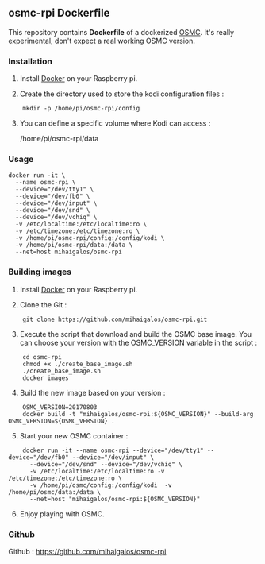 ## osmc-rpi Dockerfile

This repository contains **Dockerfile** of a dockerized [OSMC](https://osmc.tv).
It's really experimental, don't expect a real working OSMC version.

### Installation

1. Install [Docker](https://www.docker.com/) on your Raspberry pi.

2. Create the directory used to store the kodi configuration files :
```
    mkdir -p /home/pi/osmc-rpi/config
```
3. You can define a specific volume where Kodi can access :

    /home/pi/osmc-rpi/data

### Usage
```
docker run -it \
  --name osmc-rpi \
  --device="/dev/tty1" \
  --device="/dev/fb0" \
  --device="/dev/input" \
  --device="/dev/snd" \
  --device="/dev/vchiq" \
  -v /etc/localtime:/etc/localtime:ro \
  -v /etc/timezone:/etc/timezone:ro \
  -v /home/pi/osmc-rpi/config:/config/kodi \
  -v /home/pi/osmc-rpi/data:/data \
  --net=host mihaigalos/osmc-rpi
```

### Building images

1. Install [Docker](https://www.docker.com/) on your Raspberry pi.

2. Clone the Git :
```
    git clone https://github.com/mihaigalos/osmc-rpi.git
```
3. Execute the script that download and build the OSMC base image. You can choose your version with the OSMC_VERSION variable in the script :
```
    cd osmc-rpi
    chmod +x ./create_base_image.sh
    ./create_base_image.sh
    docker images
```
4. Build the new image based on your version :
```
    OSMC_VERSION=20170803
    docker build -t "mihaigalos/osmc-rpi:${OSMC_VERSION}" --build-arg OSMC_VERSION=${OSMC_VERSION} .
```
5. Start your new OSMC container :
```
    docker run -it --name osmc-rpi --device="/dev/tty1" --device="/dev/fb0" --device="/dev/input" \
      --device="/dev/snd" --device="/dev/vchiq" \
      -v /etc/localtime:/etc/localtime:ro -v /etc/timezone:/etc/timezone:ro \
      -v /home/pi/osmc/config:/config/kodi  -v /home/pi/osmc/data:/data \
      --net=host "mihaigalos/osmc-rpi:${OSMC_VERSION}"
```
6. Enjoy playing with OSMC.

### Github

Github : https://github.com/mihaigalos/osmc-rpi
